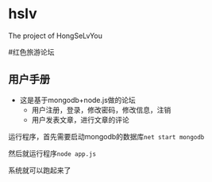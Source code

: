 # hslv
The project of HongSeLvYou

#红色旅游论坛

## 用户手册

- 这是基于mongodb+node.js做的论坛
  - 用户注册，登录，修改密码，修改信息，注销
  - 用户发表文章，进行文章的评论

运行程序，首先需要启动mongodb的数据库`net start mongodb`

然后就运行程序`node app.js`

系统就可以跑起来了

